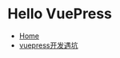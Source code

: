 # Hello VuePress

- [Home](/) <!-- 跳转到根部的 README.md -->
- [vuepress开发遇坑](../wp/2023/vuepress.md) <!-- 具体文件可以使用 .md 结尾（推荐） -->

<adSense/>